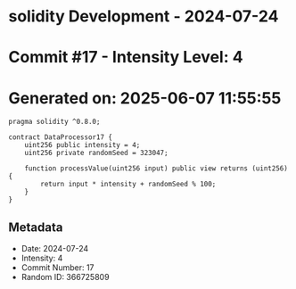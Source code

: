 ﻿# solidity Development - 2024-07-24
# Commit #17 - Intensity Level: 4
# Generated on: 2025-06-07 11:55:55
```solidity
pragma solidity ^0.8.0;

contract DataProcessor17 {
    uint256 public intensity = 4;
    uint256 private randomSeed = 323047;

    function processValue(uint256 input) public view returns (uint256) {
        return input * intensity + randomSeed % 100;
    }
}
```
## Metadata
- Date: 2024-07-24
- Intensity: 4
- Commit Number: 17
- Random ID: 366725809
